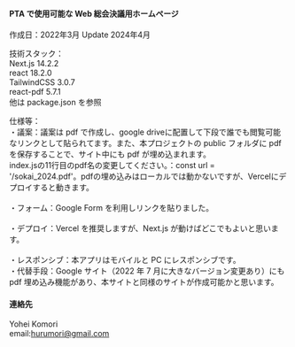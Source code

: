 #### PTA で使用可能な Web 総会決議用ホームページ

作成日：2022年3月 Update 2024年4月

技術スタック：<br>
Next.js 14.2.2<br>
react 18.2.0<br>
TailwindCSS 3.0.7<br>
react-pdf 5.7.1<br>
他は package.json を参照<br>

仕様等：<br>
・議案：議案は pdf で作成し、google driveに配置して下段で誰でも閲覧可能なリンクとして貼られてます。また、本プロジェクトの public フォルダに pdfを保存することで、サイト中にも pdf が埋め込まれます。<br>index.jsの11行目のpdf名の変更してください。：const url = '/sokai_2024.pdf'。pdfの埋め込みはローカルでは動かないですが、Vercelにデプロイすると動きます。<br><br>
・フォーム：Google Form を利用しリンクを貼りました。<br><br>
・デプロイ：Vercel を推奨しますが、Next.js が動けばどこでもよいと思います。<br><br>
・レスポンシブ：本アプリはモバイルと PC にレスポンシブです。<br>
・代替手段：Google サイト（2022 年 7 月に大きなバージョン変更あり）にも pdf 埋め込み機能があり、本サイトと同様のサイトが作成可能かと思います。


#### 連絡先

Yohei Komori<br>
email:hurumori@gmail.com
